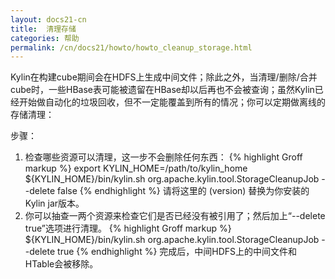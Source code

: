 ```yaml
---
layout: docs21-cn
title:  清理存储
categories: 帮助
permalink: /cn/docs21/howto/howto_cleanup_storage.html
---
```


Kylin在构建cube期间会在HDFS上生成中间文件；除此之外，当清理/删除/合并cube时，一些HBase表可能被遗留在HBase却以后再也不会被查询；虽然Kylin已经开始做自动化的垃圾回收，但不一定能覆盖到所有的情况；你可以定期做离线的存储清理：

步骤：
1. 检查哪些资源可以清理，这一步不会删除任何东西：
{% highlight Groff markup %}
export KYLIN_HOME=/path/to/kylin_home
${KYLIN_HOME}/bin/kylin.sh org.apache.kylin.tool.StorageCleanupJob --delete false
{% endhighlight %}
请将这里的 (version) 替换为你安装的Kylin jar版本。
2. 你可以抽查一两个资源来检查它们是否已经没有被引用了；然后加上“--delete true”选项进行清理。
{% highlight Groff markup %}
${KYLIN_HOME}/bin/kylin.sh org.apache.kylin.tool.StorageCleanupJob --delete true
{% endhighlight %}
完成后，中间HDFS上的中间文件和HTable会被移除。
